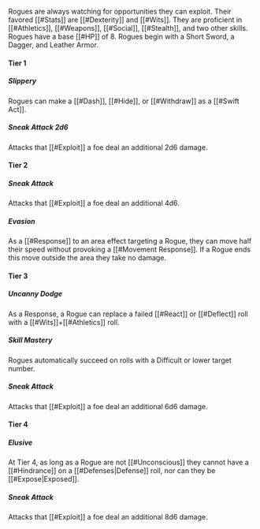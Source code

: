 Rogues are always watching for opportunities they can exploit. Their favored [[#Stats]] are [[#Dexterity]] and [[#Wits]]. They are proficient in [[#Athletics]], [[#Weapons]], [[#Social]], [[#Stealth]], and two other skills. Rogues have a base [[#HP]] of 8. Rogues begin with a Short Sword, a Dagger, and Leather Armor.

#### Tier 1
##### Slippery
Rogues can make a [[#Dash]], [[#Hide]], or [[#Withdraw]] as a [[#Swift Act]]. 

##### Sneak Attack 2d6
Attacks that [[#Exploit]] a foe deal an additional 2d6 damage.

#### Tier 2

##### Sneak Attack
Attacks that [[#Exploit]] a foe deal an additional 4d6. 

##### Evasion
As a [[#Response]] to an area effect targeting a Rogue, they can move half their speed without provoking a [[#Movement Response]]. If a Rogue ends this move outside the area they take no damage.

#### Tier 3

##### Uncanny Dodge
As a Response, a Rogue can replace a failed [[#React]] or [[#Deflect]] roll with a [[#Wits]]+[[#Athletics]] roll.

##### Skill Mastery
Rogues automatically succeed on rolls with a Difficult or lower target number.

##### Sneak Attack
Attacks that [[#Exploit]] a foe deal an additional 6d6 damage.

#### Tier 4
##### Elusive
At Tier 4, as long as a Rogue are not [[#Unconscious]] they cannot have a [[#Hindrance]] on a [[#Defenses|Defense]] roll, nor can they be [[#Expose|Exposed]].

##### Sneak Attack
Attacks that [[#Exploit]] a foe deal an additional 8d6 damage.
